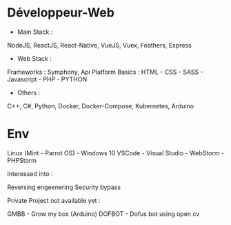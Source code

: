 # Développeur-Web 

- Main Stack :

NodeJS, ReactJS, React-Native, VueJS, Vuex, Feathers, Express

- Web Stack : 

Frameworks : Symphony, Api Platform 
Basics : HTML - CSS - SASS - Javascript - PHP - PYTHON

- Others : 

C++, C#, Python, Docker, Docker-Compose, Kubernetes, Arduino

# Env

Linux (Mint - Parrot OS) - Windows 10
VSCode - Visual Studio - WebStorm - PHPStorm

Interessed into : 

Reversing engeenering
Security bypass

Private Project not available yet : 

GMBB - Grow my box (Arduino)
DOFBOT - Dofus bot using open cv 
